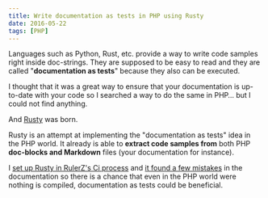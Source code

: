 ```yaml
---
title: Write documentation as tests in PHP using Rusty
date: 2016-05-22
tags: [PHP]
---
```


Languages such as Python, Rust, etc. provide a way to write code samples right
inside doc-strings. They are supposed to be easy to read and they are called
"**documentation as tests**" because they also can be executed.

I thought that it was a great way to ensure that your documentation is
up-to-date with your code so I searched a way to do the same in PHP… but I could
not find anything.

And [Rusty](https://github.com/K-Phoen/Rusty) was born.

Rusty is an attempt at implementing the "documentation as tests" idea in the PHP
world.
It already is able to **extract code samples from** both PHP **doc-blocks and
Markdown** files (your documentation for instance).

I [set up Rusty in RulerZ's Ci process](https://github.com/K-Phoen/rulerz/commit/914a7813ffadd3175aa0ef47df9f5d78f46a20fe)
and [it found a few mistakes](https://github.com/K-Phoen/rulerz/commit/c91d954e537c1b9ee94384807e420c223da71e38)
in the documentation so there is a chance that even in the PHP world were
nothing is compiled, documentation as tests could be beneficial.
